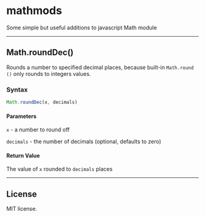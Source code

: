 # mathmods

Some simple but useful additions to javascript Math module

---

## Math.roundDec()


Rounds a number to specified decimal places, because built-in `Math.round
()` only rounds to integers values.

### Syntax

```js
Math.roundDec(x, decimals)
```

#### Parameters
`x` - a number to round off

`decimals` - the number of decimals (optional, defaults to zero)

#### Return Value
The value of `x` rounded to `decimals` places

---

## License

MIT license.

